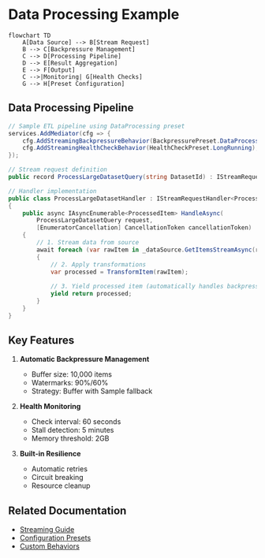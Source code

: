 # Data Processing Example

```mermaid
flowchart TD
    A[Data Source] --> B[Stream Request]
    B --> C[Backpressure Management]
    C --> D[Processing Pipeline]
    D --> E[Result Aggregation]
    E --> F[Output]
    C -->|Monitoring| G[Health Checks]
    G --> H[Preset Configuration]
```

## Data Processing Pipeline

```csharp
// Sample ETL pipeline using DataProcessing preset
services.AddMediator(cfg => {
    cfg.AddStreamingBackpressureBehavior(BackpressurePreset.DataProcessing);
    cfg.AddStreamingHealthCheckBehavior(HealthCheckPreset.LongRunning);
});

// Stream request definition
public record ProcessLargeDatasetQuery(string DatasetId) : IStreamRequest<ProcessedItem>;

// Handler implementation
public class ProcessLargeDatasetHandler : IStreamRequestHandler<ProcessedItem>
{
    public async IAsyncEnumerable<ProcessedItem> HandleAsync(
        ProcessLargeDatasetQuery request,
        [EnumeratorCancellation] CancellationToken cancellationToken)
    {
        // 1. Stream data from source
        await foreach (var rawItem in _dataSource.GetItemsStreamAsync(request.DatasetId))
        {
            // 2. Apply transformations
            var processed = TransformItem(rawItem);
            
            // 3. Yield processed item (automatically handles backpressure)
            yield return processed;
        }
    }
}
```

## Key Features

1. **Automatic Backpressure Management**
   - Buffer size: 10,000 items
   - Watermarks: 90%/60% 
   - Strategy: Buffer with Sample fallback

2. **Health Monitoring**
   - Check interval: 60 seconds
   - Stall detection: 5 minutes
   - Memory threshold: 2GB

3. **Built-in Resilience**
   - Automatic retries
   - Circuit breaking
   - Resource cleanup

## Related Documentation
- [Streaming Guide](../../api-reference/streaming.md)
- [Configuration Presets](../../configuration/presets.md)
- [Custom Behaviors](../../configuration/custom-behaviors.md)